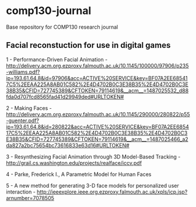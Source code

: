 # comp130-journal
Base repository for COMP130 research journal

## Facial reconstuction for use in digital games

1 - Performance-Driven Facial Animation - http://delivery.acm.org.ezproxy.falmouth.ac.uk/10.1145/100000/97906/p235-williams.pdf?ip=193.61.64.8&id=97906&acc=ACTIVE%20SERVICE&key=BF07A2EE685417C5%2EEAA225A8AB01C582%2E4D4702B0C3E38B35%2E4D4702B0C3E38B35&CFID=727745389&CFTOKEN=79114619&__acm__=1487025532_d88fda0d707fcd8565fad41d29949ded#URLTOKEN#

2 - Making Faces - http://delivery.acm.org.ezproxy.falmouth.ac.uk/10.1145/290000/280822/p55-guenter.pdf?ip=193.61.64.8&id=280822&acc=ACTIVE%20SERVICE&key=BF07A2EE685417C5%2EEAA225A8AB01C582%2E4D4702B0C3E38B35%2E4D4702B0C3E38B35&CFID=727745389&CFTOKEN=79114619&__acm__=1487025466_a2da827a2bc75654bc73616833e63d16#URLTOKEN#

3 - Resynthesizing Facial Animation through 3D Model-Based Tracking - http://grail.cs.washington.edu/projects/realface/iccv.pdf

4 - Parke, Frederick I., A Parametric Model for Human Faces

5 - A new method for generating 3-D face models for personalized user interaction - http://ieeexplore.ieee.org.ezproxy.falmouth.ac.uk/xpls/icp.jsp?arnumber=7078505

